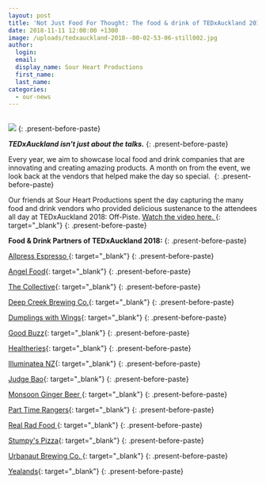 ```yaml
---
layout: post
title: 'Not Just Food For Thought: The food & drink of TEDxAuckland 2018'
date: 2018-11-11 12:00:00 +1300
image: /uploads/tedxauckland-2018--00-02-53-06-still002.jpg
author:
  login:
  email:
  display_name: Sour Heart Productions
  first_name:
  last_name:
categories:
  - our-news
---
```


<br>![](/uploads/tedxauckland-2018--00-02-53-06-still002.jpg)
{: .present-before-paste}

***TEDxAuckland isn't just about the talks.***
{: .present-before-paste}

Every year, we aim to showcase local food and drink companies that are innovating and creating amazing products. A month on from the event, we look back at the vendors that helped make the day so special. 
{: .present-before-paste}

Our friends at Sour Heart Productions spent the day capturing the many food and drink vendors who provided delicious sustenance to the attendees all day at TEDxAuckland 2018: Off-Piste. [Watch the video here. ](https://www.youtube.com/watch?v=3L7gdPWqT9g&amp;feature=youtu.be){: target="_blank"}
{: .present-before-paste}

**Food & Drink Partners of TEDxAuckland 2018:**
{: .present-before-paste}

[Allpress Espresso ](https://nz.allpressespresso.com/){: target="_blank"}
{: .present-before-paste}

[Angel Food](https://www.angelfood.co.nz/){: target="_blank"}
{: .present-before-paste}

[The Collective](http://www.thecollective.kiwi/){: target="_blank"}
{: .present-before-paste}

[Deep Creek Brewing Co.](http://www.dcbrewing.co.nz/){: target="_blank"}
{: .present-before-paste}

[Dumplings with Wings](https://www.facebook.com/dumplingswithwings/){: target="_blank"}
{: .present-before-paste}

[Good Buzz](https://goodbuzz.nz/){: target="_blank"}
{: .present-before-paste}

[Healtheries](http://www.healtheries.co.nz/){: target="_blank"}
{: .present-before-paste}

[Illuminatea NZ](https://www.instagram.com/illuminatea_nz/){: target="_blank"}
{: .present-before-paste}

[Judge Bao](https://judgebao.co.nz/){: target="_blank"}
{: .present-before-paste}

[Monsoon Ginger Beer ](http://www.monsoonginger.co.nz/){: target="_blank"}
{: .present-before-paste}

[Part Time Rangers](https://parttimerangers.co.nz/){: target="_blank"}
{: .present-before-paste}

[Real Rad Food ](https://realradfood.co.nz/){: target="_blank"}
{: .present-before-paste}

[Stumpy's Pizza](https://www.stumpys.nz/){: target="_blank"}
{: .present-before-paste}

[Urbanaut Brewing Co. ](https://www.urbanautbeer.com/){: target="_blank"}
{: .present-before-paste}

[Yealands](https://www.yealands.co.nz/){: target="_blank"}
{: .present-before-paste}